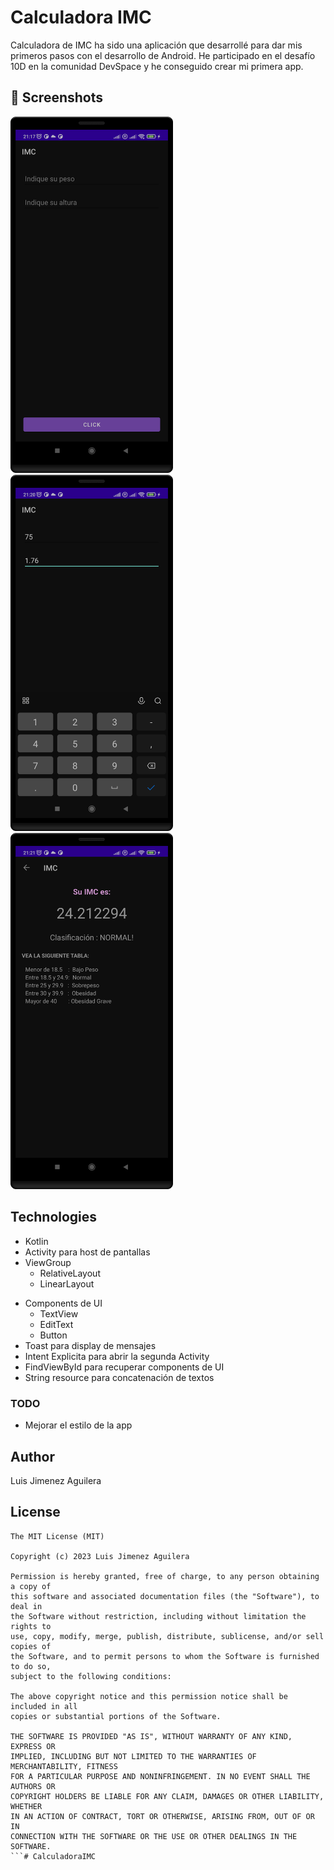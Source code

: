 # Calculadora IMC
Calculadora de IMC ha sido una aplicación que desarrollé para dar mis primeros pasos con el desarrollo de Android. He participado en el desafío 10D en la comunidad DevSpace y he conseguido crear mi primera app. 



## :camera_flash: Screenshots
<!-- You can add more screenshots here if you like -->
<img src="/Result/image1-imc.png" width="260">&emsp;<img src="/Result/image2-imc.png" width="260">&emsp;<img src="/Result/image3-imc.png" width="260">

## Technologies
* Kotlin
* Activity para host de pantallas
* ViewGroup
    * RelativeLayout
    * LinearLayout
- Components de UI
    - TextView
    - EditText
    - Button
- Toast para display de mensajes
- Intent Explicita para abrir la segunda Activity
- FindViewById para recuperar components de UI
- String resource para concatenación de textos


### TODO
- Mejorar el estilo de la app

## Author
Luis Jimenez Aguilera 

## License
```
The MIT License (MIT)

Copyright (c) 2023 Luis Jimenez Aguilera

Permission is hereby granted, free of charge, to any person obtaining a copy of
this software and associated documentation files (the "Software"), to deal in
the Software without restriction, including without limitation the rights to
use, copy, modify, merge, publish, distribute, sublicense, and/or sell copies of
the Software, and to permit persons to whom the Software is furnished to do so,
subject to the following conditions:

The above copyright notice and this permission notice shall be included in all
copies or substantial portions of the Software.

THE SOFTWARE IS PROVIDED "AS IS", WITHOUT WARRANTY OF ANY KIND, EXPRESS OR
IMPLIED, INCLUDING BUT NOT LIMITED TO THE WARRANTIES OF MERCHANTABILITY, FITNESS
FOR A PARTICULAR PURPOSE AND NONINFRINGEMENT. IN NO EVENT SHALL THE AUTHORS OR
COPYRIGHT HOLDERS BE LIABLE FOR ANY CLAIM, DAMAGES OR OTHER LIABILITY, WHETHER
IN AN ACTION OF CONTRACT, TORT OR OTHERWISE, ARISING FROM, OUT OF OR IN
CONNECTION WITH THE SOFTWARE OR THE USE OR OTHER DEALINGS IN THE SOFTWARE.
```# CalculadoraIMC

